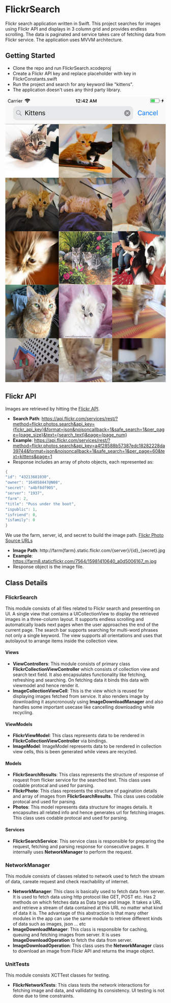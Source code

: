 # FlickrSearch
Flickr search application written in Swift. This project searches for images using Flickr API and displays in 3 column grid and provides endless scrolling. The data is paginated and service takes care of fetching data from Flickr service. The application uses MVVM architecture.


## Getting Started

- Clone the repo and run FlickrSearch.xcodeproj
- Create a Flickr API key and replace placeholder with key in FlickrConstants.swift
- Run the project and search for any keyword like "kittens".
- The application doesn't uses any third party library.

![SearchPhoto](/Screenshot1.png?raw=true "Search Photo")


##  Flickr API

Images are retrieved by hitting the [Flickr API](https://www.flickr.com/services/api/flickr.photos.search.html).
- **Search Path**: https://api.flickr.com/services/rest/?method=flickr.photos.search&api_key={fickr_api_key}&format=json&nojsoncallback=1&safe_search=1&per_page={page_size}&text={search_text}&page={page_num}
- **Example**: https://api.flickr.com/services/rest/?method=flickr.photos.search&api_key=a4f28588b57387edc18282228da39744&format=json&nojsoncallback=1&safe_search=1&per_page=60&text=kittens&page=1
- Response includes an array of photo objects, each represented as:
``` swift
{
"id": "43213681030",
"owner": "164058447@N08",
"secret": "a4bf8df905",
"server": "1937",
"farm": 2,
"title": "Puss under the boot",
"ispublic": 1,
"isfriend": 0,
"isfamily": 0
}
```

We use the farm, server, id, and secret to build the image path. [Flickr Photo Source URLs](https://www.flickr.com/services/api/misc.urls.html)
- **Image Path**: http://farm{farm}.static.flickr.com/{server}/{id}_{secret}.jpg
- **Example**: https://farm8.staticflickr.com/7564/15981410640_a0d5006167_m.jpg
- Response object is the image file.


## Class Details

### FlickrSearch

This module consists of all files related to Flickr search and presenting on UI.  A single view that contains a UICollectionView to display the retrieved images in a three-column layout. It supports endless scrolling and automatically loads next pages when the user approaches the end of the current page. The search bar supports searching for multi-word phrases not only a single keyword. The view supports all orientations and uses that autolayout to arrange items inside the collection view.


#### Views
- **ViewControllers**: This module consists of primary class **FlickrCollectionViewController** which consists of collection view and search text field. It also encapsulates functionality like fetching, refreshing and searching. On fetching data it binds this data with viewmodel and hence render it.
- **ImageCollectionViewCell**: This is the view which is reused for displaying images fetched from service. It also renders image by downloading it asyncronously using **ImageDownloadManager** and also handles some important usecase like cancelling downloading while recycling.

#### ViewModels
- **FlickrViewModel**: This class represents data to be rendered in **FlickrCollectionViewController** via bindings. 
- **ImageModel**: ImageModel represents data to be rendered in collection view cells, this is been generated while views are recycled.

#### Models
- **FlickrSearchResults**: This class represents the structure of response of request from flicker service for the searched text. This class uses codable protocal and used for parsing.
- **FlickrPhoto**: This class represents the structure of pagination details and array of images from **FlickrSearchResults**. This class uses codable protocal and used for parsing.
- **Photos**: This model represents data structure for images details. It encapsultes all related info and hence generates url for fetching images. This class uses codable protocal and used for parsing.

#### Services
- **FlickrSearchService**: This service class is responsible for preparing the request, fetching and parsing response for consecutive pages. It internally uses **NetworkManager** to perform the request. 


### NetworkManager

This module consists of classes related to network used to fetch the stream of data, careate request and check reachability of internet.

- **NetworkManager**: This class is basically used to fetch data from server. It is used to fetch data using http protocol like GET, POST etc. Has 2 methods on which fetches data as Data type and Image. It takes a URL and retrieve a stream of data contained at this URL no matter what kind of data it is. The advantage of this abstraction is that many other modules in the app can use the same module to retrieve different kinds of data such as images, json ... etc
- **ImageDownloadManager**: This class is responsible for caching, queuing and fetching images from server. It is uses **ImageDownloadOperation** to fetch the data from server.
- **ImageDownloadOperation**: This class uses the **NetworkManager** class to download an image from Flickr API and returns the image object.


### UnitTests

This module consists XCTTest classes for testing. 
- **FlickrNetworkTests**: This class tests the network interactions for fetching image and data, and vallidating its consistency. UI testing is not done due to time constraints.
